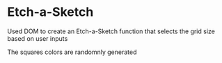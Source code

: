 # Etch-a-Sketch

Used DOM to create an Etch-a-Sketch function that selects the grid size based on user inputs

The squares colors are randomnly generated 
